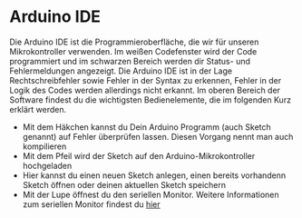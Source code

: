 # Arduino IDE

Die Arduino IDE ist die Programmieroberfläche, die wir für unseren Mikrokontroller verwenden. Im weißen Codefenster wird der Code programmiert und im schwarzen Bereich werden dir Status- und Fehlermeldungen angezeigt.
Die Arduino IDE ist in der Lage Rechtschreibfehler sowie Fehler in der Syntax zu erkennen, Fehler in der Logik des Codes werden allerdings nicht erkannt.
Im oberen Bereich der Software findest du die wichtigsten Bedienelemente, die im folgenden Kurz erklärt werden.

- Mit dem Häkchen kannst du Dein Arduino Programm (auch Sketch genannt) auf Fehler überprüfen lassen. Diesen Vorgang nennt man auch kompilieren
- Mit dem Pfeil wird der Sketch auf den Arduino-Mikrokontroller hochgeladen
- Hier kannst du einen neuen Sketch anlegen, einen bereits vorhandenn Sketch öffnen oder deinen aktuellen Sketch speichern
- Mit der Lupe öffnest du den seriellen Monitor. Weitere Informationen zum seriellen Monitor findest du [hier](../grundlagen/der_serielle_monitor.md)
